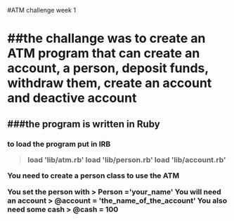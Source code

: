 #ATM challenge week 1 <h1>

##the challange was to create an ATM  program that can create an account, a person, deposit funds, withdraw them, create an account and deactive account <h2>

###the program is written in Ruby <h3>

to load the program put in IRB
> load 'lib/atm.rb'
> load 'lib/person.rb'
> load 'lib/account.rb'

You need to create a person class to use the ATM 

You set the person with > Person ='your_name'
You will need an account > @account = 'the_name_of_the_account'
You also need some cash > @cash = 100


